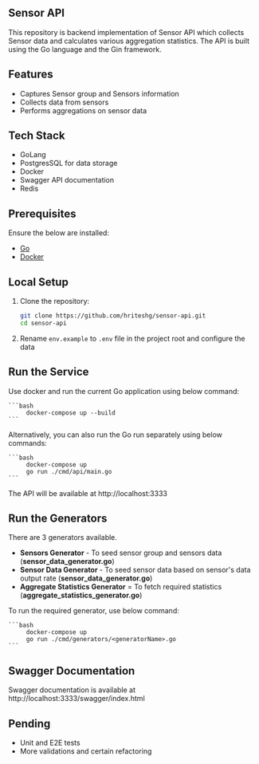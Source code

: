 ## Sensor API

This repository is backend implementation of Sensor API which collects Sensor data and calculates various aggregation statistics. 
The API is built using the Go language and the Gin framework.

## Features

* Captures Sensor group and Sensors information
* Collects data from sensors
* Performs aggregations on sensor data

## Tech Stack

* GoLang
* PostgresSQL for data storage
* Docker 
* Swagger API documentation
* Redis

## Prerequisites

Ensure the below are installed:
- [Go](https://golang.org/dl/)
- [Docker](https://www.docker.com/get-started)

## Local Setup

1. Clone the repository:

    ```bash
    git clone https://github.com/hriteshg/sensor-api.git
    cd sensor-api
    ```

2. Rename `env.example` to  `.env` file in the project root and configure the data

## Run the Service

Use docker and run the current Go application using below command:

    ```bash
         docker-compose up --build
    ```
Alternatively, you can also run the Go run separately using below commands:

    ```bash
         docker-compose up
         go run ./cmd/api/main.go
    ```
The API will be available at http://localhost:3333


## Run the Generators

There are 3 generators available.
* **Sensors Generator** - To seed sensor group and sensors data (**sensor_data_generator.go**)
* **Sensor Data Generator** - To seed sensor data based on sensor's data output rate (**sensor_data_generator.go**)
* **Aggregate Statistics Generator** = To fetch required statistics (**aggregate_statistics_generator.go**)
    
To run the required generator, use below command:

    ```bash
         docker-compose up
         go run ./cmd/generators/<generatorName>.go
    ```

## Swagger Documentation

Swagger documentation is available at http://localhost:3333/swagger/index.html

## Pending

* Unit and E2E tests
* More validations and certain refactoring 